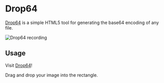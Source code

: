 Drop64
======

[Drop64](http://drop64.com/) is a simple HTML5 tool for generating the base64
encoding of any file.

![Drop64 recording](http://mwcz.org/static/images/projects/drop64/recording.gif)

Usage
-----

Visit [Drop64](http://drop64.com/)!

Drag and drop your image into the rectangle.
